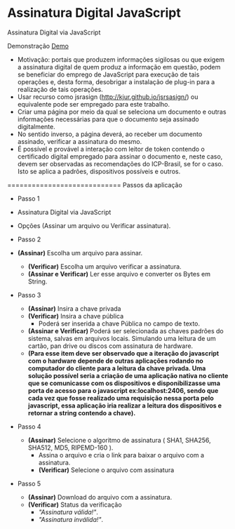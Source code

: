 Assinatura Digital JavaScript
===========================
Assinatura Digital via JavaScript

Demonstração [Demo](http://invisiblerails.com/snef/)

* Motivação: portais que produzem informações sigilosas ou que exigem a assinatura digital de quem produz a informação em questão, podem se beneficiar do emprego de JavaScript para execução de tais operações e, desta forma, desobrigar a instalação de plug-in para a realização de tais operações.
* Usar recurso como jsrasign (http://kjur.github.io/jsrsasign/) ou equivalente pode ser empregado para este trabalho.
* Criar uma página por meio da qual se seleciona um documento e outras informações necessárias para que o documento seja assinado digitalmente.
* No sentido inverso, a página deverá, ao receber um documento assinado, verificar a assinatura do mesmo. 
* É possível e provável a interação com leitor de token contendo o certificado digital empregado para assinar o documento e, neste caso, devem ser observadas as recomendações do ICP-Brasil, se for o caso. Isto se aplica a padrões, dispositivos possíveis e outros.

============================
Passos da aplicação

*  Passo 1 
  * Assinatura Digital via JavaScript
  * Opções (Assinar um arquivo ou Verificar assinatura).
*	Passo 2 
  *	**(Assinar)** Escolha um arquivo para assinar.
	* **(Verificar)** Escolha um arquivo verificar a assinatura.
	* **(Assinar e Verificar)** Ler esse arquivo e converter os Bytes em String.
* Passo 3 
	* **(Assinar)** Insira a chave privada
	* **(Verificar)** Insira a chave pública
	  * Poderá ser inserida a chave Pública no campo de texto.
	* **(Assinar e Verificar)** Poderá ser selecionada as chaves padrões do sistema, salvas em arquivos locais. Simulando uma leitura de um cartão, pan drive ou discos com assinatura de hardware.
	* **(Para esse item deve ser observado que a iteração do javascript com o hardware depende de outras aplicações rodando no computador do cliente para a leitura da chave privada. Uma solução possível seria a criação de uma aplicação nativa no cliente que se comunicasse com os dispositivos e disponibilizasse uma porta de acesso para o javascript ex:localhost:2406, sendo que cada vez que fosse realizado uma requisição nessa porta pelo javascript, essa aplicação iria realizar a leitura dos dispositivos e retornar a string contendo a chave).**
	
* Passo 4 
  * **(Assinar)** Selecione o algoritmo de assinatura ( SHA1, SHA256, SHA512, MD5, RIPEMD-160 ).
	  * Assina o arquivo e cria o link para baixar o arquivo com a assinatura.
	* **(Verificar)** Selecione o arquivo com assinatura
* Passo 5
  * **(Assinar)** Download do arquivo com a assinatura.
  * **(Verificar)** Status da verificação
    * _"Assinatura válida!"_.
    * _"Assinatura inválida!"_.

